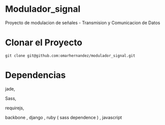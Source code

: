 Modulador_signal
================

Proyecto de modulacion de señales - Transmision y Comunicacion de Datos


Clonar el Proyecto
==================


`git clone git@github.com:omarhernandez/modulador_signal.git
`



Dependencias
============

jade,

Sass,

requirejs,

backbone
,
django
,
ruby (  sass dependence )
,
javascript
 

